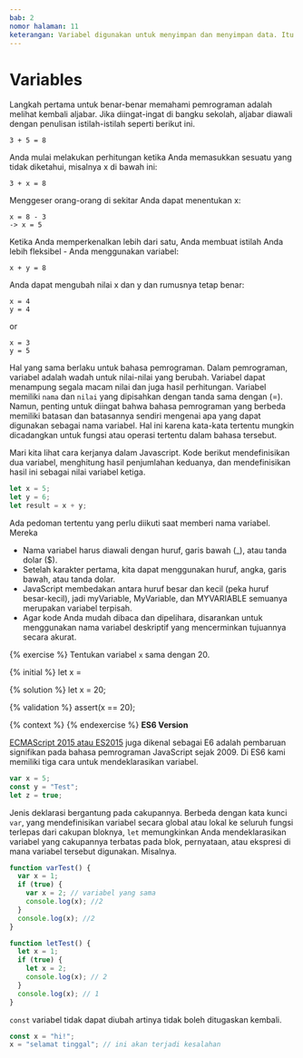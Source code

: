 ```yaml
---
bab: 2
nomor halaman: 11
keterangan: Variabel digunakan untuk menyimpan dan menyimpan data. Itu dapat menampung berbagai jenis nilai, seperti angka, string, boolean, objek, array, fungsi, dan banyak lagi.
---
```


# Variables

Langkah pertama untuk benar-benar memahami pemrograman adalah melihat kembali aljabar. Jika diingat-ingat di bangku sekolah, aljabar diawali dengan penulisan istilah-istilah seperti berikut ini.

```
3 + 5 = 8
```

Anda mulai melakukan perhitungan ketika Anda memasukkan sesuatu yang tidak diketahui, misalnya x di bawah ini:

```
3 + x = 8
```

Menggeser orang-orang di sekitar Anda dapat menentukan x:

```
x = 8 - 3
-> x = 5
```

Ketika Anda memperkenalkan lebih dari satu, Anda membuat istilah Anda lebih fleksibel - Anda menggunakan variabel:

```
x + y = 8
```

Anda dapat mengubah nilai x dan y dan rumusnya tetap benar:

```
x = 4
y = 4
```

or

```
x = 3
y = 5
```

Hal yang sama berlaku untuk bahasa pemrograman. Dalam pemrograman, variabel adalah wadah untuk nilai-nilai yang berubah. Variabel dapat menampung segala macam nilai dan juga hasil perhitungan. Variabel memiliki `nama` dan `nilai` yang dipisahkan dengan tanda sama dengan (=). Namun, penting untuk diingat bahwa bahasa pemrograman yang berbeda memiliki batasan dan batasannya sendiri mengenai apa yang dapat digunakan sebagai nama variabel. Hal ini karena kata-kata tertentu mungkin dicadangkan untuk fungsi atau operasi tertentu dalam bahasa tersebut.

Mari kita lihat cara kerjanya dalam Javascript. Kode berikut mendefinisikan dua variabel, menghitung hasil penjumlahan keduanya, dan mendefinisikan hasil ini sebagai nilai variabel ketiga.

```javascript
let x = 5;
let y = 6;
let result = x + y;
```

Ada pedoman tertentu yang perlu diikuti saat memberi nama variabel. Mereka

- Nama variabel harus diawali dengan huruf, garis bawah (\_), atau tanda dolar ($).
- Setelah karakter pertama, kita dapat menggunakan huruf, angka, garis bawah, atau tanda dolar.
- JavaScript membedakan antara huruf besar dan kecil (peka huruf besar-kecil), jadi myVariable, MyVariable, dan MYVARIABLE semuanya merupakan variabel terpisah.
- Agar kode Anda mudah dibaca dan dipelihara, disarankan untuk menggunakan nama variabel deskriptif yang mencerminkan tujuannya secara akurat.

{% exercise %}
Tentukan variabel `x` sama dengan 20.

{% initial %}
let x =

{% solution %}
let x = 20;

{% validation %}
assert(x == 20);

{% context %}
{% endexercise %}
**ES6 Version**

[ECMAScript 2015 atau ES2015](https://262.ecma-international.org/6.0/) juga dikenal sebagai E6 adalah pembaruan signifikan pada bahasa pemrograman JavaScript sejak 2009. Di ES6 kami memiliki tiga cara untuk mendeklarasikan variabel.&#x20;

```javascript
var x = 5;
const y = "Test";
let z = true;
```

Jenis deklarasi bergantung pada cakupannya. Berbeda dengan kata kunci `var`, yang mendefinisikan variabel secara global atau lokal ke seluruh fungsi terlepas dari cakupan bloknya, `let` memungkinkan Anda mendeklarasikan variabel yang cakupannya terbatas pada blok, pernyataan, atau ekspresi di mana variabel tersebut digunakan. Misalnya.

```javascript
function varTest() {
  var x = 1;
  if (true) {
    var x = 2; // variabel yang sama
    console.log(x); //2
  }
  console.log(x); //2
}

function letTest() {
  let x = 1;
  if (true) {
    let x = 2;
    console.log(x); // 2
  }
  console.log(x); // 1
}
```

`const` variabel tidak dapat diubah artinya tidak boleh ditugaskan kembali.

```javascript
const x = "hi!";
x = "selamat tinggal"; // ini akan terjadi kesalahan
```

